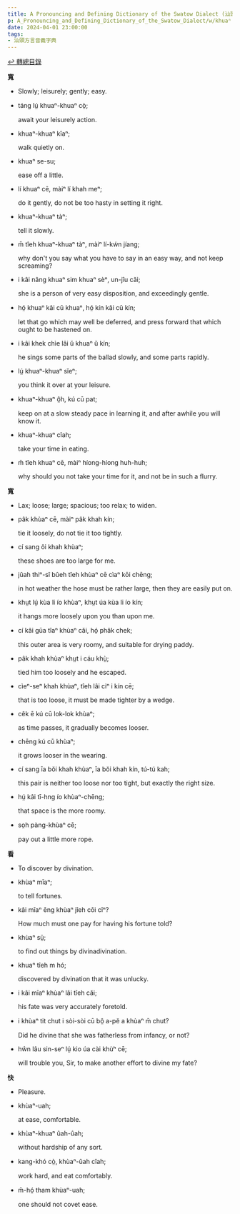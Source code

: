 ```yaml
---
title: A Pronouncing and Defining Dictionary of the Swatow Dialect (汕頭方言音義字典) / khuaⁿ
p: A_Pronouncing_and_Defining_Dictionary_of_the_Swatow_Dialect/w/khuaⁿ
date: 2024-04-01 23:00:00
tags: 
- 汕頭方言音義字典
---
```


[↩️ 轉總目錄](/A_Pronouncing_and_Defining_Dictionary_of_the_Swatow_Dialect)


**寬**
- Slowly; leisurely; gently; easy.

- táng lṳ́ khuaⁿ-khuaⁿ cò̤;

  await your leisurely action.

- khuaⁿ-khuaⁿ kîaⁿ;

  walk quietly on.

- khuaⁿ se-su;

  ease off a little.

- lí khuaⁿ cē, màiⁿ lí khah meⁿ;

  do it gently, do not be too hasty in setting it right.

- khuaⁿ-khuaⁿ tàⁿ;

  tell it slowly.

- m̄ tîeh khuaⁿ-khuaⁿ tàⁿ, màiⁿ lí-kẃn jíang;

  why don't you say what you have to say in an easy way, and not keep screaming?

- i kâi nâng khuaⁿ sim khuaⁿ sèⁿ, un-jîu căi;

  she is a person of very easy disposition, and exceedingly gentle.

- hó̤ khuaⁿ kâi cū khuaⁿ, hó̤ kín kâi cū kín;

  let that go which may well be deferred, and press forward that which ought to be hastened on.

- i kâi khek chìe lâi ŭ khuaⁿ ŭ kín;

  he sings some parts of the ballad slowly, and some parts rapidly.

- lṳ́ khuaⁿ-khuaⁿ sĭeⁿ;

  you think it over at your leisure.

- khuaⁿ-khuaⁿ ô̤h, kú cū pat;

  keep on at a slow steady pace in learning it, and after awhile you will know it.

- khuaⁿ-khuaⁿ cîah;

  take your time in eating.

- m̄ tîeh khuaⁿ cē, màiⁿ híong-híong huh-huh;

  why should you not take your time for it, and not be in such a flurry.

**寬**
- Lax; loose; large; spacious; too relax; to widen.

- pâk khùaⁿ cē, màiⁿ pâk khah kín;

  tie it loosely, do not tie it too tightly.

- cí sang ôi khah khùaⁿ;

  these shoes are too large for me.

- jûah thiⁿ-sî bûeh tîeh khùaⁿ cē cìaⁿ kōi chēng;

  in hot weather the hose must be rather large, then they are easily put on.

- khṳt lṳ́ kùa li ío khùaⁿ, khṳt úa kùa li ío kín;

  it hangs more loosely upon you than upon me.

- cí kâi gūa tîaⁿ khùaⁿ căi, hó̤ phâk chek;

  this outer area is very roomy, and suitable for drying paddy.

- pâk khah khùaⁿ khṳt i cáu khṳ̀;

  tied him too loosely and he escaped.

- cìeⁿ-seⁿ khah khùaⁿ, tîeh lâi ciⁿ i kín cē;

  that is too loose, it must be made tighter by a wedge.

- cêk ē kú cū lok-lok khùaⁿ;

  as time passes, it gradually becomes looser.

- chēng kú cū khùaⁿ;

  it grows looser in the wearing.

- cí sang īa bŏi khah khùaⁿ, īa bŏi khah kín, tú-tú kah;

  this pair is neither too loose nor too tight, but exactly the right size.

- hṳ́ kâi tī-hng ío khùaⁿ-chēng;

  that space is the more roomy.

- so̤h pàng-khùaⁿ cē;

  pay out a little more rope.

**看**
- To discover by divination.

- khùaⁿ mīaⁿ;

  to tell fortunes.

- kâi mīaⁿ ēng khùaⁿ jîeh cōi cîⁿ?

  How much must one pay for having his fortune told?

- khùaⁿ sṳ̄;

  to find out things by divinadivination.

- khuaⁿ tîeh m hó;

  discovered by divination that it was unlucky.

- i kâi mīaⁿ khùaⁿ lâi tîeh căi;

  his fate was very accurately foretold.

- i khùaⁿ tit chut i sòi-sòi cū bô̤ a-pĕ a khùaⁿ m̄ chut?

  Did he divine that she was fatherless from infancy, or not?

- hŵn lâu sin-seⁿ lṳ́ kio úa cài khùʰ cē;

  will trouble you, Sir, to make another effort to divine my fate?

**快**
- Pleasure.

- khùaⁿ-uah;

  at ease, comfortable.

- khùaⁿ-khuaⁿ ûah-ûah;

  without hardship of any sort.

- kang-khó cò̤, khùaⁿ-ûah cîah;

  work hard, and eat comfortably.

- m̄-hó̤ tham khùaⁿ-uah;

  one should not covet ease.